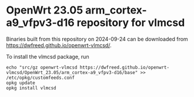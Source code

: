 OpenWrt 23.05 arm_cortex-a9_vfpv3-d16 repository for vlmcsd
========

Binaries built from this repository on 2024-09-24 can be downloaded from <https://dwfreed.github.io/openwrt-vlmcsd/>.

To install the vlmcsd package, run

```
echo "src/gz openwrt-vlmcsd https://dwfreed.github.io/openwrt-vlmcsd/OpenWrt_23.05/arm_cortex-a9_vfpv3-d16/base" >> /etc/opkg/customfeeds.conf
opkg update
opkg install vlmcsd
```
